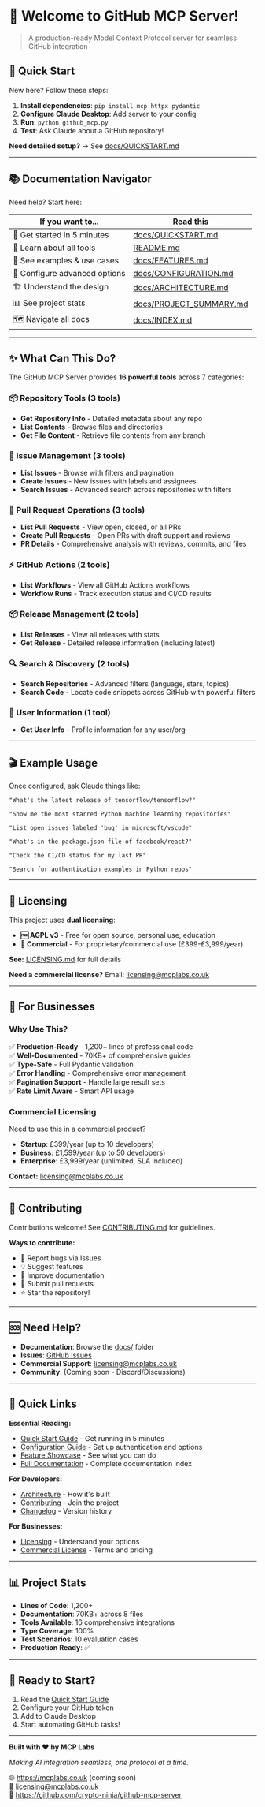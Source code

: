 # 👋 Welcome to GitHub MCP Server!

> A production-ready Model Context Protocol server for seamless GitHub integration

## 🎯 Quick Start

New here? Follow these steps:

1. **Install dependencies**: `pip install mcp httpx pydantic`
2. **Configure Claude Desktop**: Add server to your config
3. **Run**: `python github_mcp.py`
4. **Test**: Ask Claude about a GitHub repository!

**Need detailed setup?** → See [docs/QUICKSTART.md](docs/QUICKSTART.md)

---

## 📚 Documentation Navigator

Need help? Start here:

| If you want to... | Read this |
|-------------------|-----------|
| 🚀 Get started in 5 minutes | [docs/QUICKSTART.md](docs/QUICKSTART.md) |
| 📖 Learn about all tools | [README.md](README.md) |
| 🎨 See examples & use cases | [docs/FEATURES.md](docs/FEATURES.md) |
| 🔧 Configure advanced options | [docs/CONFIGURATION.md](docs/CONFIGURATION.md) |
| 🏗️ Understand the design | [docs/ARCHITECTURE.md](docs/ARCHITECTURE.md) |
| 📊 See project stats | [docs/PROJECT_SUMMARY.md](docs/PROJECT_SUMMARY.md) |
| 🗺️ Navigate all docs | [docs/INDEX.md](docs/INDEX.md) |

---

## ✨ What Can This Do?

The GitHub MCP Server provides **16 powerful tools** across 7 categories:

### 📦 Repository Tools (3 tools)
- **Get Repository Info** - Detailed metadata about any repo
- **List Contents** - Browse files and directories
- **Get File Content** - Retrieve file contents from any branch

### 🐛 Issue Management (3 tools)
- **List Issues** - Browse with filters and pagination
- **Create Issues** - New issues with labels and assignees
- **Search Issues** - Advanced search across repositories with filters

### 🔀 Pull Request Operations (3 tools)
- **List Pull Requests** - View open, closed, or all PRs
- **Create Pull Requests** - Open PRs with draft support and reviews
- **PR Details** - Comprehensive analysis with reviews, commits, and files

### ⚡ GitHub Actions (2 tools)
- **List Workflows** - View all GitHub Actions workflows
- **Workflow Runs** - Track execution status and CI/CD results

### 📦 Release Management (2 tools)
- **List Releases** - View all releases with stats
- **Get Release** - Detailed release information (including latest)

### 🔍 Search & Discovery (2 tools)
- **Search Repositories** - Advanced filters (language, stars, topics)
- **Search Code** - Locate code snippets across GitHub with powerful filters

### 👤 User Information (1 tool)
- **Get User Info** - Profile information for any user/org

---

## 🎬 Example Usage

Once configured, ask Claude things like:

```
"What's the latest release of tensorflow/tensorflow?"

"Show me the most starred Python machine learning repositories"

"List open issues labeled 'bug' in microsoft/vscode"

"What's in the package.json file of facebook/react?"

"Check the CI/CD status for my last PR"

"Search for authentication examples in Python repos"
```

---

## 📜 Licensing

This project uses **dual licensing**:

- **🆓 AGPL v3** - Free for open source, personal use, education
- **💼 Commercial** - For proprietary/commercial use (£399-£3,999/year)

**See:** [LICENSING.md](LICENSING.md) for full details

**Need a commercial license?** Email: licensing@mcplabs.co.uk

---

## 🏢 For Businesses

### Why Use This?

✅ **Production-Ready** - 1,200+ lines of professional code  
✅ **Well-Documented** - 70KB+ of comprehensive guides  
✅ **Type-Safe** - Full Pydantic validation  
✅ **Error Handling** - Comprehensive error management  
✅ **Pagination Support** - Handle large result sets  
✅ **Rate Limit Aware** - Smart API usage  

### Commercial Licensing

Need to use this in a commercial product?

- **Startup**: £399/year (up to 10 developers)
- **Business**: £1,599/year (up to 50 developers)  
- **Enterprise**: £3,999/year (unlimited, SLA included)

**Contact:** licensing@mcplabs.co.uk

---

## 🤝 Contributing

Contributions welcome! See [CONTRIBUTING.md](CONTRIBUTING.md) for guidelines.

**Ways to contribute:**
- 🐛 Report bugs via Issues
- 💡 Suggest features
- 📖 Improve documentation
- 🔧 Submit pull requests
- ⭐ Star the repository!

---

## 🆘 Need Help?

- **Documentation**: Browse the [docs/](docs/) folder
- **Issues**: [GitHub Issues](https://github.com/crypto-ninja/github-mcp-server/issues)
- **Commercial Support**: licensing@mcplabs.co.uk
- **Community**: (Coming soon - Discord/Discussions)

---

## 🎯 Quick Links

**Essential Reading:**
- [Quick Start Guide](docs/QUICKSTART.md) - Get running in 5 minutes
- [Configuration Guide](docs/CONFIGURATION.md) - Set up authentication and options
- [Feature Showcase](docs/FEATURES.md) - See what you can do
- [Full Documentation](docs/INDEX.md) - Complete documentation index

**For Developers:**
- [Architecture](docs/ARCHITECTURE.md) - How it's built
- [Contributing](CONTRIBUTING.md) - Join the project
- [Changelog](CHANGELOG.md) - Version history

**For Businesses:**
- [Licensing](LICENSING.md) - Understand your options
- [Commercial License](LICENSE-COMMERCIAL) - Terms and pricing

---

## 📊 Project Stats

- **Lines of Code**: 1,200+
- **Documentation**: 70KB+ across 8 files
- **Tools Available**: 16 comprehensive integrations
- **Type Coverage**: 100%
- **Test Scenarios**: 10 evaluation cases
- **Production Ready**: ✅

---

## 🚀 Ready to Start?

1. Read the [Quick Start Guide](docs/QUICKSTART.md)
2. Configure your GitHub token
3. Add to Claude Desktop
4. Start automating GitHub tasks!

---

**Built with ❤️ by MCP Labs**

*Making AI integration seamless, one protocol at a time.*

🌐 https://mcplabs.co.uk (coming soon)  
📧 licensing@mcplabs.co.uk  
🐙 https://github.com/crypto-ninja/github-mcp-server
